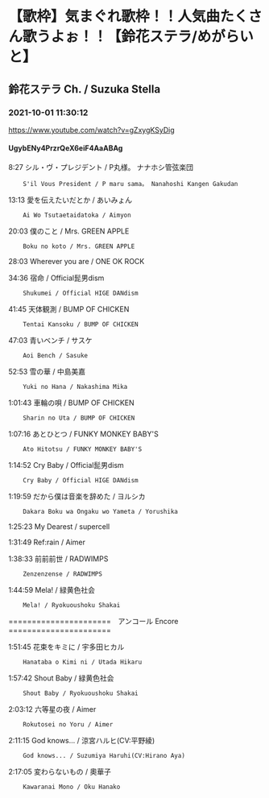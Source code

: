 # 【歌枠】気まぐれ歌枠！！人気曲たくさん歌うよぉ！！【鈴花ステラ/めがらいと】
## 鈴花ステラ Ch. / Suzuka Stella
### 2021-10-01 11:30:12
https://www.youtube.com/watch?v=gZxygKSyDig
#### UgybENy4PrzrQeX6eiF4AaABAg
8:27	シル・ヴ・プレジデント / P丸様。 ナナホシ管弦楽団

		S'il Vous President / P maru sama。 Nanahoshi Kangen Gakudan



13:13	愛を伝えたいだとか / あいみょん

		Ai Wo Tsutaetaidatoka / Aimyon



20:03	僕のこと / Mrs. GREEN APPLE

		Boku no koto / Mrs. GREEN APPLE



28:03	Wherever you are / ONE OK ROCK



34:36	宿命 / Official髭男dism

		Shukumei / Official HIGE DANdism



41:45	天体観測 / BUMP OF CHICKEN

		Tentai Kansoku / BUMP OF CHICKEN



47:03	青いベンチ / サスケ

		Aoi Bench / Sasuke



52:53	雪の華 / 中島美嘉

		Yuki no Hana / Nakashima Mika



1:01:43	車輪の唄 / BUMP OF CHICKEN

		Sharin no Uta / BUMP OF CHICKEN



1:07:16	あとひとつ / FUNKY MONKEY BABY'S

		Ato Hitotsu / FUNKY MONKEY BABY'S



1:14:52	Cry Baby / Official髭男dism

		Cry Baby / Official HIGE DANdism



1:19:59	だから僕は音楽を辞めた / ヨルシカ

		Dakara Boku wa Ongaku wo Yameta / Yorushika



1:25:23	My Dearest / supercell



1:31:49	Ref:rain / Aimer



1:38:33	前前前世 / RADWIMPS

		Zenzenzense / RADWIMPS



1:44:59	Mela! / 緑黄色社会

		Mela! / Ryokuoushoku Shakai



======================　アンコール  Encore　======================



1:51:45	花束をキミに / 宇多田ヒカル

		Hanataba o Kimi ni / Utada Hikaru



1:57:42	Shout Baby / 緑黄色社会

		Shout Baby / Ryokuoushoku Shakai



2:03:12	六等星の夜 / Aimer

		Rokutosei no Yoru / Aimer



2:11:15	God knows... / 涼宮ハルヒ(CV:平野綾)

		God knows... / Suzumiya Haruhi(CV:Hirano Aya)



2:17:05	変わらないもの / 奧華子

		Kawaranai Mono / Oku Hanako

